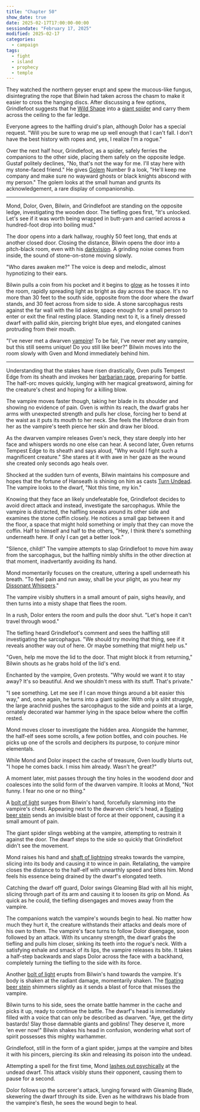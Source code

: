 ```yaml
---
title: "Chapter 50"
show_date: true
date: 2025-02-17T17:00:00-00:00
sessiondate: "February 17, 2025"
modified: 2025-02-17
categories:
  - campaign
tags:
  - fight
  - island
  - prophecy
  - temple
---
```


They watched the northern geyser erupt and spew the mucous-like fungus, disintegrating the rope that
Bilwin had taken across the chasm to make it easier to cross the hanging discs. After discussing a few
options, Grindlefoot suggests that he [Wild Shape](https://www.dndbeyond.com/posts/635-druid-101-wild-shape-guide)
into a [giant spider](https://www.dndbeyond.com/monsters/16895-giant-spider) and carry them across the
ceiling to the far ledge.

Everyone agrees to the halfling druid's plan, although Dolor has a special request. "Will you be sure to
wrap me up well enough that I can't fall. I don't have the best history with ropes and, yes, I realize
I'm a rogue."

Over the next half hour, Grindlefoot, as a spider, safely ferries the companions to the other side,
placing them safely on the opposite ledge. Gustaf politely declines, "No, that's not the way for me.
I'll stay here with my stone-faced friend." He gives [Golem](https://www.dndbeyond.com/monsters/16863-flesh-golem)
Number 9 a look, "He'll keep me company and make sure no wayward ghosts or black knights abscond with
my person." The golem looks at the small human and grunts its acknowledgement, a rare display of
companionship.

---

Mond, Dolor, Gven, Bilwin, and Grindlefoot are standing on the opposite ledge, investigating the wooden
door. The tiefling goes first, "It's unlocked. Let's see if it was worth being wrapped in butt-yarn and
carried across a hundred-foot drop into boiling mud."

The door opens into a dark hallway, roughly 50 feet long, that ends at another closed door. Closing the
distance, Bilwin opens the door into a pitch-black room, even with his
[darkvision](https://www.dndbeyond.com/sources/dnd/br-2024/rules-glossary#Darkvision). A grinding noise
comes from inside, the sound of stone-on-stone moving slowly.

"Who dares awaken me?" The voice is deep and melodic, almost hypnotizing to their ears.

Bilwin pulls a coin from his pocket and it begins to [glow](https://www.dndbeyond.com/spells/2619083-daylight)
as he tosses it into the room, rapidly spreading light as bright as day across the space. It's no
more than 30 feet to the south side, opposite from the door where the dwarf stands, and 30 feet across
from side to side. A stone sarcophagus rests against the far wall with the lid askew, space enough for a
small person to enter or exit the final resting place. Standing next to it, is a finely dressed dwarf with
pallid skin, piercing bright blue eyes, and elongated canines protruding from their mouth.

"I've never met a dwarven [vampire](https://www.dndbeyond.com/monsters/17043-vampire)! To be fair,
I've never met any vampire, but this still seems unique! Do you still like beer?" Bilwin moves into
the room slowly with Gven and Mond immediately behind him.

---

<!-- Fight choreography -->

<!-- Initiative rolls:
  Bilwin - 15
  Dolor - 7
  Grindlefoot - 15
  Gven - 21
  Mond - 11
-->

<!-- Round 1 -->

Understanding that the stakes have risen drastically, Gven pulls Tempest Edge from its sheath and invokes
her [barbarian rage](https://www.thegamer.com/dungeons-dragons-dnd-barbarian-rage-explained-guide/),
preparing for battle. The half-orc moves quickly, lunging with her magical greatsword, aiming for the
creature's chest and hoping for a killing blow.

The vampire moves faster though, taking her blade in its shoulder and showing no evidence of pain. Gven
is within its reach, the dwarf grabs her arms with unexpected strength and pulls her close, forcing her
to bend at the waist as it puts its mouth to her neck. She feels the lifeforce drain from her as the
vampire's teeth pierce her skin and draw her blood.

As the dwarven vampire releases Gven's neck, they stare deeply into her face and whispers words no one
else can hear. A second later, Gven returns Tempest Edge to its sheath and says aloud, "Why would I fight
such a magnificent creature." She stares at it with awe in her gaze as the wound she created only seconds
ago heals over.

Shocked at the sudden turn of events, Bilwin maintains his composure and hopes that the fortune of
Hanseath is shining on him as casts [Turn Undead](https://roll20.net/compendium/dnd5e/Cleric#toc_7).
The vampire looks to the dwarf, "Not this time, my kin."

Knowing that they face an likely undefeatable foe, Grindlefoot decides to avoid direct attack and instead,
investigate the sarcophagus. While the vampire is distracted, the halfling sneaks around its other
side and examines the stone coffin closely. He notices a small gap between it and the floor, a space
that might hold something or imply that they can move the coffin. Half to himself and half to the others,
"Hey, I think there's something underneath here. If only I can get a better look."

"Silence, child!" The vampire attempts to slap Grindlefoot to move him away from the sarcophagus, but
the halfling nimbly shifts in the other direction at that moment, inadvertantly avoiding its hand.

Mond momentarily focuses on the creature, uttering a spell underneath his breath.
"To feel pain and run away, shall be your plight, as you hear my
[Dissonant Whispers](https://www.dndbeyond.com/spells/2619104-dissonant-whispers)."

The vampire visibly shutters in a small amount of pain, sighs heavily, and then turns into a misty
shape that flees the room.

In a rush, Dolor enters the room and pulls the door shut. "Let's hope it can't travel through wood."

<!-- Round 1 damage:
  Bilwin - 0
  Dolor - 0
  Grindlefoot - 0
  Gven - 4 piercing + 12 necrotic (max HP reduced by 12 until next long rest)
  Mond - 0
-->

<!-- Round 2 -->

The tiefling heard Grindlefoot's comment and sees the halfling still investigating the sarcophagus.
"We should try moving that thing, see if it reveals another way out of here. Or maybe something that
might help us."

"Gven, help me move the lid to the door. That might block it from returning," Bilwin shouts as he grabs
hold of the lid's end.

Enchanted by the vampire, Gven protests. "Why would we want it to stay away? It's so beautiful. And
we shouldn't mess with its stuff. That's private."

"I see something. Let me see if I can move things around a bit easier this way," and, once again, he
turns into a giant spider. With only a sliht struggle, the large arachnid pushes the sarcophagus to the
side and points at a large, ornately decorated war hammer lying in the space below where the coffin rested.

Mond moves closer to investigate the hidden area. Alongside the hammer, the half-elf sees some scrolls,
a few potion bottles, and coin pouches. He picks up one of the scrolls and deciphers its purpose, to
conjure minor elementals.

<!-- Round 3 -->

While Mond and Dolor inspect the cache of treasure, Gven loudly blurts out, "I hope he comes back. I
miss him already. Wasn't he great?"

A moment later, mist passes through the tiny holes in the woodend door and coalesces into the solid
form of the dwarven vampire. It looks at Mond, "Not funny. I fear no one or no thing."

A [bolt of light](https://www.dndbeyond.com/spells/2619136-guiding-bolt) surges from Bilwin's hand,
forcefully slamming into the vampire's chest. Appearing next to the dwarven cleric's head, a
[floating beer stein](https://www.dndbeyond.com/spells/2263-spiritual-weapon) sends an invisible
blast of force at their opponent, causing it a small amount of pain.

The giant spider slings webbing at the vampire, attempting to restrain it against the door. The dwarf
steps to the side so quickly that Grindlefoot didn't see the movement.

Mond raises his hand and [shaft of lightning](https://www.dndbeyond.com/spells/2618999-lightning-bolt)
streaks towards the vampire, slicing into its body and causing it to wince in pain. Retaliating, the
vampire closes the distance to the half-elf with unearthly speed and bites him. Mond feels his essence
being drained by the dwarf's elongated teeth.

Catching the dwarf off guard, Dolor swings Gleaming Blad with all his might, slicing through part of
its arm and causing it to loosen its grip on Mond. As quick as he could, the tiefling disengages and
moves away from the vampire.

<!-- Round 3 damage:
  Bilwin - 0
  Dolor - 0
  Grindlefoot - 0
  Gven - 0
  Mond - 6 piercing + 9 necrotic (max HP reduced by 9 until next long rest)
-->

<!-- Round 4 -->

The companions watch the vampire's wounds begin to heal. No matter how much they hurt it, the
creature withstands their attacks and deals more of his own to them. The vampire's face turns to
follow Dolor disengage, soon followed by an attack. With its uncanny strength, the dwarf grabs
the tiefling and pulls him closer, sinking its teeth into the rogue's neck. With a satisfying
exhale and smack of its lips, the vampire releases its bite. It takes a half-step backwards and
slaps Dolor across the face with a backhand, completely turning the tiefling to the side with its
force.

Another [bolt of light](https://www.dndbeyond.com/spells/2619136-guiding-bolt) erupts from Bilwin's
hand towards the vampire. It's body is shaken at the radiant damage, momentarily shaken. The
[floating beer stein](https://www.dndbeyond.com/spells/2263-spiritual-weapon) shimmers slightly as
it sends a blast of force that misses the vampire.

Bilwin turns to his side, sees the ornate battle hammer in the cache and picks it up, ready to
continue the battle. The dwarf's head is immediately filled with a voice that can only be described
as dwarven. "Aye, get the dirty bastards! Slay those damnable giants and goblins! They deserve it,
more 'en ever now!" Bilwin shakes his head in confusion, wondering what sort of spirit possesses this
mighty warhammer.

Grindlefoot, still in the form of a giant spider, jumps at the vampire and bites it with his
pincers, piercing its skin and releasing its poison into the undead.

Attempting a spell for the first time, Mond [lashes out psychically](https://dnd5e.wikidot.com/spell:tashas-mind-whip)
at the undead dwarf. This attack visibly stuns their opponent, causing them to pause for a second.

Dolor follows up the sorcerer's attack, lunging forward with Gleaming Blade, skewering the dwarf
through its side. Even as he withdraws his blade from the vampire's flesh, he sees the wound begin
to heal.

<!-- Round 4 damage:
  Bilwin - 0
  Dolor - 6 piercing + 12 necrotic (max HP reduced by 12 until next long rest)
  Grindlefoot - 0
  Gven - 0
  Mond - 0
-->

<!-- Round 5 -->



<!-- NOTES -->

<!-- em dash: — | Mac kebyoard shortcut = Option + Shift + Dash (-) -->
<!-- https://oatcookies.neocities.org/dndmoney to convert copper, silver, gold, and more into CP -->
<!-- Frequently used links:
  [Barbarian rage](https://www.thegamer.com/dungeons-dragons-dnd-barbarian-rage-explained-guide/)
  [Bardic inspiration](https://www.dndbeyond.com/classes/1-bard#BardicInspiration-75)
  [Chaos Bolt](https://www.dndbeyond.com/spells/14761-chaos-bolt)
  [eagle eyesight](https://dnd5e.wikidot.com/barbarian:totem-warrior#toc2)
  [Hanseath](https://forgottenrealms.fandom.com/wiki/Hanseath)
  [Hellish Rebuke](https://www.dndbeyond.com/spells/hellish-rebuke)
  [hurdy-gurdy](https://en.wikipedia.org/wiki/Hurdy-gurdy)
  [Mind Spike](http://dnd5e.wikidot.com/spell:mind-spike)
  [Shillelagh](https://www.dndbeyond.com/spells/2249-shillelagh)
  [Spiritual Weapon](https://www.dndbeyond.com/spells/2263-spiritual-weapon)
  [Turn Undead](https://roll20.net/compendium/dnd5e/Cleric#toc_7)
  [Wild Shape](https://www.dndbeyond.com/posts/635-druid-101-wild-shape-guide)
-->
<!--
  Lists of spells for the classes:
    - Bard spells (Bilwin): https://www.dndbeyond.com/spells/class/1-bard
    - Cleric spells (Bilwin): https://www.dndbeyond.com/spells/class/cleric 
    - Druid spells (Grindlefoot): https://www.dndbeyond.com/spells/class/druid
    - Sorcerer spells (Mond): https://www.dndbeyond.com/spells/class/sorcerer
    - Warlock spells (Dolor): https://www.dndbeyond.com/spells/class/warlock
  Monsters: https://www.dndbeyond.com/monsters
  Damage types: https://www.wargamer.com/dnd/damage-types
  Luck (Bilwin): http://dnd5e.wikidot.com/feat:lucky
-->
<!-- Directions on a boat:
  Port = left side
  Starboard = right side
  Bow = front
  Aft = back (inside the ship, on board)
  Stern = back (outside, offboard)
-->
